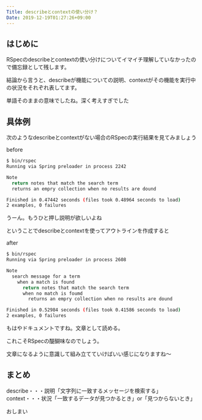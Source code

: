 ```yaml
---
Title: describeとcontextの使い分け？
Date: 2019-12-19T01:27:26+09:00
---
```


## はじめに
RSpecのdescribeとcontextの使い分けについてイマイチ理解していなかったので備忘録として残します。

結論から言うと、describeが機能についての説明、contextがその機能を実行中の状況をそれぞれ表してます。

単語そのままの意味でしたね。深く考えすぎでした

## 具体例

次のようなdescribeとcontextがない場合のRSpecの実行結果を見てみましょう

before

```bash
$ bin/rspec
Running via Spring preloader in process 2242

Note
  return notes that match the search term
  returns an empry collection when no results are dound

Finished in 0.47442 seconds (files took 0.48964 seconds to load)
2 examples, 0 failures
```

うーん。もうひと押し説明が欲しいよね

ということでdescribeとcontextを使ってアウトラインを作成すると

after
```bash
$ bin/rspec
Running via Spring preloader in process 2608

Note
  search message for a term
    when a match is found
      return notes that match the search term
      when no match is foumd
        returns an empry collection when no results are dound

Finished in 0.52984 seconds (files took 0.41586 seconds to load)
2 examples, 0 failures
```

もはやドキュメントですね。文章として読める。

これこそRSpecの醍醐味なのでしょう。

文章になるように意識して組み立てていけばいい感じになりますね〜

## まとめ

describe・・・説明「文字列に一致するメッセージを検索する」  
context・・・状況「一致するデータが見つかるとき」or「見つからないとき」

おしまい
